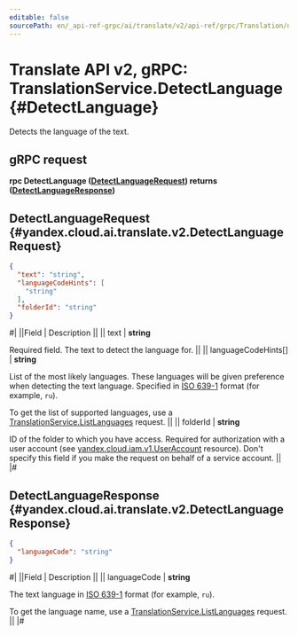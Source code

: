 ```yaml
---
editable: false
sourcePath: en/_api-ref-grpc/ai/translate/v2/api-ref/grpc/Translation/detectLanguage.md
---
```


# Translate API v2, gRPC: TranslationService.DetectLanguage {#DetectLanguage}

Detects the language of the text.

## gRPC request

**rpc DetectLanguage ([DetectLanguageRequest](#yandex.cloud.ai.translate.v2.DetectLanguageRequest)) returns ([DetectLanguageResponse](#yandex.cloud.ai.translate.v2.DetectLanguageResponse))**

## DetectLanguageRequest {#yandex.cloud.ai.translate.v2.DetectLanguageRequest}

```json
{
  "text": "string",
  "languageCodeHints": [
    "string"
  ],
  "folderId": "string"
}
```

#|
||Field | Description ||
|| text | **string**

Required field. The text to detect the language for. ||
|| languageCodeHints[] | **string**

List of the most likely languages. These languages will be given preference when detecting the text language.
Specified in [ISO 639-1](https://en.wikipedia.org/wiki/ISO_639-1) format (for example, `` ru ``).

To get the list of supported languages, use a [TranslationService.ListLanguages](/docs/translate/api-ref/grpc/Translation/listLanguages#ListLanguages) request. ||
|| folderId | **string**

ID of the folder to which you have access.
Required for authorization with a user account (see [yandex.cloud.iam.v1.UserAccount](/docs/iam/api-ref/grpc/Federation/listUserAccounts#yandex.cloud.iam.v1.UserAccount) resource).
Don't specify this field if you make the request on behalf of a service account. ||
|#

## DetectLanguageResponse {#yandex.cloud.ai.translate.v2.DetectLanguageResponse}

```json
{
  "languageCode": "string"
}
```

#|
||Field | Description ||
|| languageCode | **string**

The text language in [ISO 639-1](https://en.wikipedia.org/wiki/ISO_639-1) format (for example, `` ru ``).

To get the language name, use a [TranslationService.ListLanguages](/docs/translate/api-ref/grpc/Translation/listLanguages#ListLanguages) request. ||
|#